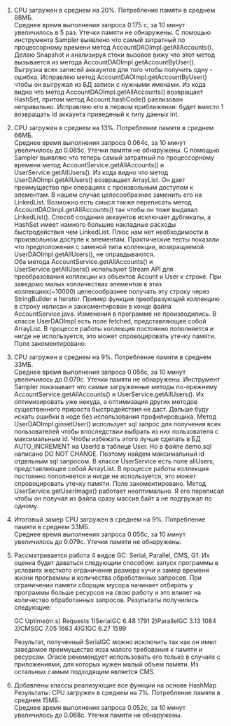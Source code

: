 ﻿1)
	CPU загружен  в среднем на 20%.
	Потребление памяти в среднем 88МБ.	
	Среднее время выполнения запроса 0.175 с, за 10 минут увеличилось в 5 раз.
	Утечки памяти не обнаружены.
	С помощью инструмента Sampler выявлено что самый затратный по процессорному времени метод AccountDAOImpl.getAllAccounts(). Делаю Snapshot и анализируя стеки вызовов вижу что этот метод вызывается из метода AccountDAOImpl.getAccountByUser(). Выгрузка всех записей аккаунтов для того чтобы получить одну - ошибка. Исправляю метод AccountDAOImpl.getAccountByUser() чтобы он выгружал из БД записи с нужными именами. Из кода видно что метод AccountDAOImpl.getAllAccounts() возвращает HashSet, притом метод Account.hashCode() раелизован неправильно. Исправляю его в первом приближении: будет вместо 1 возвращать id аккаунта приведеный к типу данных int.


2)	CPU загружен  в среднем на 13%.
	Потребление памяти в среднем 66МБ.	
	Среднее время выполнения запроса 0.064с, за 10 минут увеличилось до 0.085с.
	Утечки памяти не обнаружены.
	С помощью Sampler выявляю что теперь самый затратный по процессорному времени метод AccountService.getAllAccounts() и UserService.getAllUsers(). Из кода видно что метод UserDAOImpl.getAllUsers() возвращает ArrayList. Он дает преимущество при операциях с произвольным доступом к элементам. В нашем случае целесообразнее заменить его на LinkedList. Возможно есть смысл также переписать метод AccountDAOImpl.getAllAccounts() так чтобы он тоже выдавал LinkedList(). Способ создания аккаунтов исключает дубликаты, а  HashSet имеет намного большие накладные расходы быстродействия чем LinkedList. Плюс нам нет необходимости в произвольном доступе к элементам. Практические тесты показали что предположения с заменой типа коллекции, возвращаемой UserDAOImpl.getAllUsers(), не оправдываются.  
	Оба метода AccountService.getAllAccounts() и UserService.getAllUsers() используют Stream API для преобразования коллекции из объектов Acount и User к строке. При заведомо малых колличествах элементов в этих коллекциях(~10000) целесообразнее получать эту строку через StringBuilder и Iterator. Пример функции преобразующей коллекцию в строку написан и заккоментирован в конце файла AccountService.java. Изменения в программе не производились.
	В классе UserDAOImpl есть поле fetched, представляющее собой ArrayList. В процессе работы коллекция постоянно пополняется и нигде не используется, это может спровоцировать утечку памяти. Поле закоментировано.
	


3) 	CPU загружен  в среднем на 9%.
	Потребление памяти в среднем 33МБ.	
	Среднее время выполнения запроса 0.056с, за 10 минут увеличилось до 0.079с.
	Утечки памяти не обнаружены.
Инструмент Sampler показывает что самые загруженные методы по-прежнему AccountService.getAllAccounts() и UserService.getAllUsers(). Их оптимизировать уже некуда, а оптимизация других методов существенного прироста быстродействия не даст. Дальше буду искать ошибки в коде без использования профилировщика.
	Метод UserDAOImpl.ginsetUser() использует sql запрос для получения всех пользователей чтобы впоследствии выбрать из них пользователя с максимальным id. Чтобы избежать этого лучше сделать в БД AUTO_INCREMENT на UserId в таблице User. Но в файле demo.sql написано DO NOT CHANGE. Поэтому найдем максимальный id отдельным sql запросом.
	В классе UserService есть поле allUsers, представляющее собой ArrayList. В процессе работы коллекция постоянно пополняется и нигде не используется, это может спровоцировать утечку памяти. Поле закоментировано.
	Метод UserService.getUserImage() работает неоптимально. Я его переписал чтобы он получал из файла сразу массив байт а не подгружал по одному.


4) 	Итоговый замер
   	CPU загружен  в среднем на 9%.
	Потребление памяти в среднем 33МБ.	
	Среднее время выполнения запроса 0.056с, за 10 минут увеличилось до 0.079с.
	Утечки памяти не обнаружены.


5) 	Рассматривается работа 4 видов GC: Serial, Parallel, CMS, G1. Их оценка будет даваться следующим способом: запуск программы в условиях жесткого ограничения размера кучи и замер времени жизни программы и количества обработанных запросов. При ограничении памяти сборщик мусора начинает отбирать у программы больше ресурсов на свою работу и это влияет на количество обработанных запросов. Результаты получились следующие:

  	GC		Uptime(m.s)			Requests
	1)SerialGC	6.48				1791
	2)ParallelGC	3.13				1084
	3)CMSGC		7.05				1663
	4)G1GC		6.27				1599

	Результат, полученный SerialGC можно исключить так как он имел заведомое преимущество изза малого требования к памяти и ресурсам. Oracle рекомендует использовать его только в случаях с приложениями, для которых нужен малый объем памяти.
	Из остальных самым подходящим является CMS.

6) Добавлены классы реализующие все функции на основе HashMap
	Результаты:
	CPU загружен  в среднем на 7%.
	Потребление памяти в среднем 15МБ.	
	Среднее время выполнения запроса 0.052с, за 10 минут увеличилось до 0.068с.
	Утечки памяти не обнаружены.



